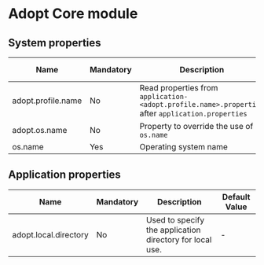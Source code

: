 # Adopt Core module

## System properties

| Name                  | Mandatory | Description                                                                                       | Default Value         |
| --------------------- | --------- | ------------------------------------------------------------------------------------------------- | --------------------- |
| adopt.profile.name    | No        | Read properties from `application-<adopt.profile.name>.properties` after `application.properties` | -                     |
| adopt.os.name         | No        | Property to override the use of `os.name`                                                         | -                     |
| os.name               | Yes       | Operating system name                                                                             | -                     |

## Application properties

| Name                  | Mandatory | Description                                                                                       | Default Value         |
| --------------------- | --------- | ------------------------------------------------------------------------------------------------- | --------------------- |
| adopt.local.directory | No        | Used to specify the application directory for local use.                                          | -                     |
